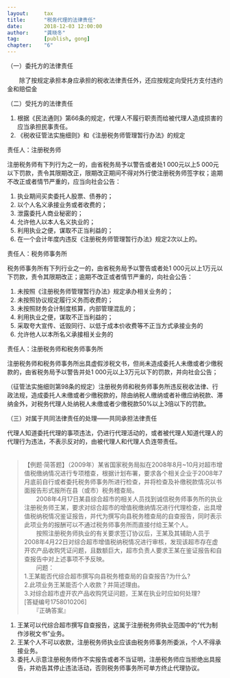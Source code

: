 ```yaml
---                                                                        
layout:     tax                                            
title:      "税务代理的法律责任"                                                                       
date:       2018-12-03 12:00:00                                                                           
author:     "龚晓冬"                                      
tag:		[publish, gong]                                
chapter:	"6"
---
```


（一）委托方的法律责任   

　　除了按规定承担本身应承担的税收法律责任外，还应按规定向受托方支付违约金和赔偿金   

（二）受托方的法律责任   

1. 根据《民法通则》第66条的规定，代理人不履行职责而给被代理人造成损害的应当承担民事责任。  
2. 《税收征管法实施细则》和《注册税务师管理暂行办法》的规定   

责任人：注册税务师 

注册税务师有下列行为之一的，由省税务局予以警告或者处1 000元以上5 000元以下罚款，责令其限期改正，限期改正期间不得对外行使注册税务师签字权；逾期不改正或者情节严重的，应当向社会公告：
1. 执业期间买卖委托人股票、债券的；  
2. 以个人名义承接业务或者收费的；  
3. 泄露委托人商业秘密的；  
4. 允许他人以本人名义执业的；  
5. 利用执业之便，谋取不正当利益的；  
6. 在一个会计年度内违反《注册税务师管理暂行办法》规定2次以上的。  

责任人：税务师事务所 

税务师事务所有下列行业之一的，由省税务局予以警告或者处1 000元以上1万元以下罚款，责令其限期改正；逾期不改正或者情节严重的，向社会公告：
1. 未按照《注册税务师管理暂行办法》规定承办相关业务的；
2. 未按照协议规定履行义务而收费的；
3. 未按照财务会计制度核算，内部管理混乱的；
4. 利用执业之便，谋取不正当利益的；
5. 采取夸大宣传、诋毁同行、以低于成本价收费等不正当方式承接业务的
6. 允许他人以本所名义承接相关业务的 

责任人：注册税务师和税务师事务所

注册税务师和税务师事务所出具虚假涉税文书，但尚未造成委托人未缴或者少缴税款的，由省税务局予以警告并处1 000元以上3万元以下的罚款，并向社会公告；

（征管法实施细则第98条的规定）注册税务师和税务师事务所违反税收法律、行政法规，造成委托人未缴或者少缴税款的，除由纳税人缴纳或者补缴应纳税款、滞纳金外，对税务代理人处纳税人未缴或者少缴税款50%以上3倍以下的罚款。

（三）对属于共同法律责任的处理——共同承担法律责任   

代理人知道委托代理的事项违法，仍进行代理活动的，或者被代理人知道代理人的代理行为违法，不表示反对的，由被代理人和代理人负连带责任。   
　　
>【例题·简答题】（2009年）某省国家税务局拟在2008年8月~10月对超市增值税缴纳情况进行专项稽查，根据计划布署，要求各个相关企业于2008年7月底前自行或者委托税务师事务所进行检查，并将检查及补缴税款情况以书面报告形式报所在县（或市）税务稽查局。   
　　2008年4月17日某县综合超市的相关人员找到诚信税务师事务所的执业注册税务师王某，要求对综合超市的增值税缴纳情况进行代理检查，出具增值税纳税情况鉴证报告，并代为撰写向县税务稽查局的自查报告，同时表示此项业务的报酬可以不通过税务师事务所而直接付给王某个人。   
　　按照注册税务师执业的有关要求签订协议后，王某及其辅助人员于2008年4月22日对综合超市增值税纳税情况进行审核，发现该超市存在虚开农产品收购凭证问题，且数额巨大，超市负责人要求王某在鉴证报告和自查报告中对上述事项不予反映。   
　　问题：   
1.王某能否代综合超市撰写向县税务稽查局的自查报告?为什么?     
2.此项业务王某能否个人收款？并简述理由。     
3.对综合超市虚开农产品收购凭证问题，王某在执业时应如何处理?     
[答疑编号1758010206]   
　　『正确答案』   
1. 王某可以代综合超市撰写自查报告，这属于注册税务师执业范围中的“代为制作涉税文书”业务。   
2. 王某个人不可以收款，注册税务师执业应该由税务师事务所委派，个人不得承接业务。   
3. 委托人示意注册税务师作不实报告或者不当证明，注册税务师应当拒绝出具报告，并劝告其停止违法活动，否则税务师事务所可单方终止代理协议。   
　　